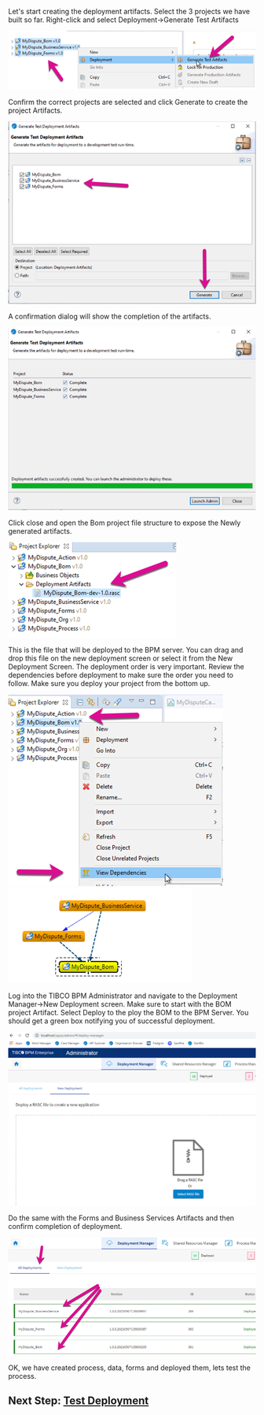 Let's start creating the deployment artifacts. Select the 3 projects we have built so far.
Right-click and select Deployment->Generate Test Artifacts

![forms_project](images/Deployment/1.png)

Confirm the correct projects are selected and click Generate to create the project Artifacts.

![forms_project](images/Deployment/2.png)

A confirmation dialog will show the completion of the artifacts.

![forms_project](images/Deployment/3.png)

Click close and open the Bom project file structure to expose the Newly generated artifacts.

![forms_project](images/Deployment/4.png)

This is the file that will be deployed to the BPM server. You can drag and drop this file on the new deployment screen or select it from the New Deployment Screen.
The deployment order is very important. Review the dependencies before deployment to make sure the order you need to follow. Make sure you deploy your project from the bottom up.

![forms_project](images/Deployment/6.png)
![forms_project](images/Deployment/7.png)


Log into the TIBCO BPM Administrator and navigate to the Deployment Manager->New Deployment screen.
Make sure to start with the BOM project Artifact. Select Deploy to the ploy the BOM to the BPM Server. You should get a green box notifying you of successful deployment.

![forms_project](images/Deployment/5.png)

Do the same with the Forms and Business Services Artifacts and then confirm completion of deployment.

![forms_project](images/Deployment/8.png)

OK, we have created process, data, forms and deployed them, lets test the process.
## Next Step: [Test Deployment](test_Deployment.md)